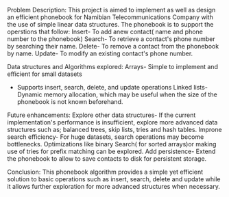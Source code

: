 Problem Description:
This project is aimed to implement as well as design an efficient phonebook for Namibian Telecommunications Company with the use of simple linear data structures. The phonebook is to support the operstions that follow:
Insert- To add anew contact( name and phone number to the phonebook)
Search- To retrieve a contact's phone number by searching their name.
Delete- To remove a contact from the phonebook by name.
Update- To modify an existing contact's phone number.

Data structures and Algorithms explored:
Arrays- Simple to implement and efficient for small datasets 
- Supports insert, search, delete, and update operations
Linked lists- Dynamic memory allocation, which may be useful when the size of the phonebook is not known beforehand.

Future enhancements:
Explore other data structures- If the current implementation's performance is insufficient, explore more advanced data structures such as; balanced trees, skip lists, tries and hash tables.
Improne search efficiency- For huge datasets, search operations may become bottlenecks. Optimizations like binary Search( for sorted arrays)or making use of tries for prefix matching can be explored.
Add persistence- Extend the phonebook to allow to save contacts to disk for persistent storage.

Conclusion:
This phonebook algorithm provides a simple yet efficient solution to basic operations such as insert, search, delete and update while it allows further exploration for more advanced structures when necessary.
